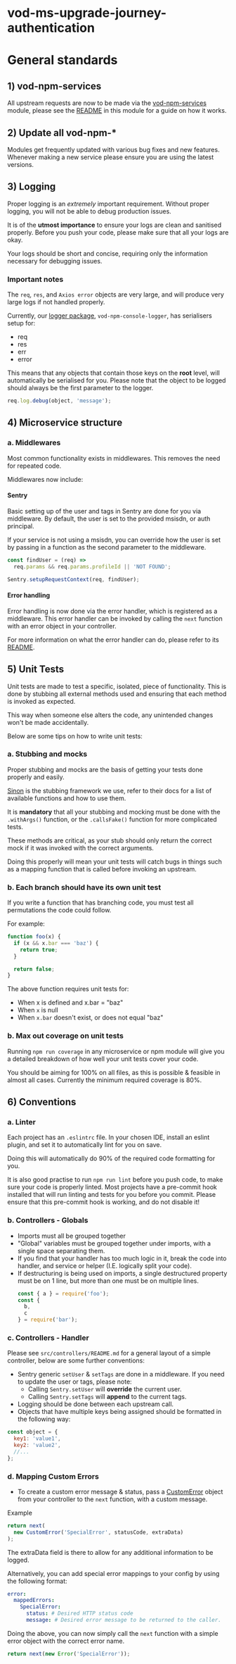# vod-ms-upgrade-journey-authentication
# General standards

## 1) vod-npm-services
All upstream requests are now to be made via the [vod-npm-services](https://bitbucket.vodacom.co.za/projects/VNM/repos/vod-npm-services/browse) module, please see the [README](https://bitbucket.vodacom.co.za/projects/VNM/repos/vod-npm-services/browse/README.md) in this module for a guide on how it works.

## 2) Update all vod-npm-*
Modules get frequently updated with various bug fixes and new features. Whenever making a new service please ensure you are using the latest versions.

## 3) Logging

Proper logging is an *extremely* important requirement. Without proper logging, you will not be able to debug production issues.

It is of the **utmost importance** to ensure your logs are clean and sanitised properly. Before you push your code, please make sure that all your logs are okay.

Your logs should be short and concise, requiring only the information necessary for debugging issues.

### Important notes

The `req`, `res`, and `Axios error` objects are very large, and will produce very large logs if not handled properly.

Currently, our [logger package](https://bitbucket.vodacom.co.za/projects/VNM/repos/vod-npm-console-logger/browse), `vod-npm-console-logger`, has serialisers setup for:
  * req
  * res
  * err
  * error

This means that any objects that contain those keys on the **root** level, will automatically be serialised for you. Please note that the object to be logged should always be the first parameter to the logger.

```javascript
req.log.debug(object, 'message');
```

## 4) Microservice structure
### a. Middlewares
Most common functionality exists in middlewares. This removes the need for repeated code.

Middlewares now include:
#### Sentry

Basic setting up of the user and tags in Sentry are done for you via middleware. By default, the user is set to the provided msisdn, or auth principal.

If your service is not using a msisdn, you can override how the user is set by passing in a function as the second parameter to the middleware.


```javascript
const findUser = (req) =>
  req.params && req.params.profileId || 'NOT FOUND';

Sentry.setupRequestContext(req, findUser);
```

#### Error handling

Error handling is now done via the error handler, which is registered as a middleware. This error handler can be invoked by calling the `next` function with an error object in your controller.

For more information on what the error handler can do, please refer to its [README](https://bitbucket.vodacom.co.za/projects/VNM/repos/vod-npm-utils/browse/src/error/README.md).

## 5) Unit Tests
Unit tests are made to test a specific, isolated, piece of functionality.
This is done by stubbing all external methods used and ensuring that each method is invoked as expected.

This way when someone else alters the code, any unintended changes won't be made accidentally.

Below are some tips on how to write unit tests:

### a. Stubbing and mocks

Proper stubbing and mocks are the basis of getting your tests done properly and easily.

[Sinon](https://sinonjs.org/releases/latest/stubs/) is the stubbing framework we use, refer to their docs for a list of available functions and how to use them.

It is **mandatory** that all your stubbing and mocking must be done with the `.withArgs()` function, or the `.callsFake()` function for more complicated tests.

These methods are critical, as your stub should only return the correct mock if it was invoked with the correct arguments.

Doing this properly will mean your unit tests will catch bugs in things such as a mapping function that is called before invoking an upstream.

### b. Each branch should have its own unit test

If you write a function that has branching code, you must test all permutations the code could follow.

For example:

```javascript
function foo(x) {
  if (x && x.bar === 'baz') {
    return true;
  }

  return false;
}
```

The above function requires unit tests for:
  * When x is defined and x.bar = "baz"
  * When `x` is null
  * When `x.bar` doesn't exist, or does not equal "baz"

### b. Max out coverage on unit tests
Running `npm run coverage` in any microservice or npm module will give you a detailed breakdown of how well your unit tests cover your code.

You should be aiming for 100% on all files, as this is possible & feasible in almost all cases. Currently the minimum required coverage is 80%.

## 6) Conventions

### a. Linter
Each project has an `.eslintrc` file. In your chosen IDE, install an eslint plugin, and set it to automatically lint for you on save.

Doing this will automatically do 90% of the required code formatting for you.

It is also good practise to run `npm run lint` before you push code, to make sure your code is properly linted. Most projects have a pre-commit hook installed that will run linting and tests for you before you commit. Please ensure that this pre-commit hook is working, and do not disable it!

### b. Controllers - Globals
* Imports must all be grouped together
* "Global" variables must be grouped together under imports, with a single space separating them.
* If you find that your handler has too much logic in it, break the code into handler, and service or helper (I.E. logically split your code).
* If destructuring is being used on imports, a single destructured property must be on 1 line, but more than one must be on multiple lines.
    ```javascript
    const { a } = require('foo');
    const {
      b,
      c
    } = require('bar');
    ```

### c. Controllers - Handler

Please see `src/controllers/README.md` for a general layout of a simple controller, below are some further conventions:

* Sentry generic `setUser` & `setTags` are done in a middleware. If you need to update the user or tags, please note:
  * Calling `Sentry.setUser` will **override** the current user.
  * Calling `Sentry.setTags` will **append** to the current tags.
* Logging should be done between each upstream call.
* Objects that have multiple keys being assigned should be formatted in the following way:
```javascript
const object = {
  key1: 'value1',
  key2: 'value2',
  //...
};
```

### d. Mapping Custom Errors

- To create a custom error message & status, pass a [CustomError](https://bitbucket.vodacom.co.za/projects/VNM/repos/vod-npm-utils/browse/src/error/index.js#145-153) object from your controller to the `next` function, with a custom message.

Example
```javascript
return next(
  new CustomError('SpecialError', statusCode, extraData)
);
```
The extraData field is there to allow for any additional information to be logged.

Alternatively, you can add special error mappings to your config by using the following format:

```yaml
error:
  mappedErrors:
    SpecialError:
      status: # Desired HTTP status code
      message: # Desired error message to be returned to the caller.
```

Doing the above, you can now simply call the `next` function with a simple error object with the correct error name.

```javascript
return next(new Error('SpecialError'));
```
